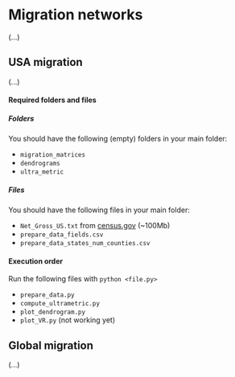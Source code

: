 # Migration networks

(...)

## USA migration

(...)

#### Required folders and files

##### Folders

You should have the following (empty) folders in your main folder:

- `migration_matrices`
- `dendrograms`
- `ultra_metric`

##### Files

You should have the following files in your main folder:

- `Net_Gross_US.txt` from [census.gov](https://www2.census.gov/programs-surveys/demo/tables/geographic-mobility/2015/county-to-county-migration-2011-2015/county-to-county-migration-flows/Net_Gross_US.txt) (~100Mb)
- `prepare_data_fields.csv`
- `prepare_data_states_num_counties.csv`

#### Execution order

Run the following files with `python <file.py>`

- `prepare_data.py`
- `compute_ultrametric.py`
- `plot_dendrogram.py`
- `plot_VR.py` (not working yet)

## Global migration

(...)
